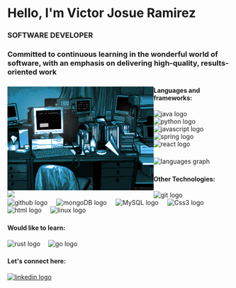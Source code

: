 <h1 align="left">Hello, I'm Victor Josue Ramirez</h1>
<h3 align="left">SOFTWARE DEVELOPER</h3>
<h3 align="left">Committed to continuous learning in the wonderful world of software, with an emphasis on delivering high-quality, results-oriented work</h3>

###

  <img width="330"  align="left" src="https://github.com/virez001/gift/raw/main/7k5e.gifv"/>

<div align="left" >
  <h4>Languages and frameworks:</h4>
  <img src="https://skillicons.dev/icons?i=java" height="40" alt="java logo"  />
  <img width="12" />
  <img src="https://skillicons.dev/icons?i=python" height="40" alt="python logo"/>
  <img width="12" />
  <img src="https://skillicons.dev/icons?i=javascript" height="40" alt="javascript logo"  />
  <img width="12" />
  <img src="https://skillicons.dev/icons?i=spring" height="40" alt="spring logo"  />
  <img width="12" />
  <img src="https://skillicons.dev/icons?i=react" height="40" alt="react logo" "  />
</div>

###

<div align="left">
  <img  margin-right="20px" src="https://github-readme-stats.vercel.app/api/top-langs?username=victorjoss&locale=en&hide_title=true&layout=compact&card_width=320&langs_count=5&theme=radical&hide_border=true&order=2" height="130" alt="languages graph"  />
</div>

###


###

<img width="330" align="left" src="https://i.pinimg.com/originals/86/89/35/8689354293f1da6123c561184a99a4c8.png"  />

###

<div align="left">
  <h4>Other Technologies:</h4>
  <img src="https://skillicons.dev/icons?i=git" height="40" alt="git logo"  />
  <img width="12" />
  <img src="https://skillicons.dev/icons?i=github" height="40" alt="github logo"  />
  <img width="12" />
  <img src="https://skillicons.dev/icons?i=mongo" height="40" alt="mongoDB logo"  />
  <img width="12" />
  <img src="https://skillicons.dev/icons?i=mysql" height="40" alt="MySQL logo"  />
  <img width="12" />
  <img src="https://skillicons.dev/icons?i=css" height="40" alt="Css3 logo"  />
   <img width="12" />
  <img src="https://skillicons.dev/icons?i=html" height="40" alt="html logo"  />
   <img width="12" />
  <img src="https://skillicons.dev/icons?i=linux" height="40" alt="linux logo"  />
</div>

###

<div align="left">
  <h4 >Would like to learn:</h4>
  <img src="https://skillicons.dev/icons?i=rust" height="40" alt="rust logo"  />
  <img width="10" />
  <img src="https://skillicons.dev/icons?i=go" height="40" alt="go logo"  />
</div>

###

<div align="centr">
  <h4>Let's connect here:</h4>
  <a href="https://www.linkedin.com/in/victor-josu%C3%A9-ramirez-garc%C3%ADa-899bb81a6/" target="_blank" rel="noopener">
    <img src="https://img.shields.io/badge/LinkedIn-0A66C2?logo=linkedin&logoColor=white&style=for-the-badge" height="30" alt="linkedin logo"  />
  </a>
</div>

###
